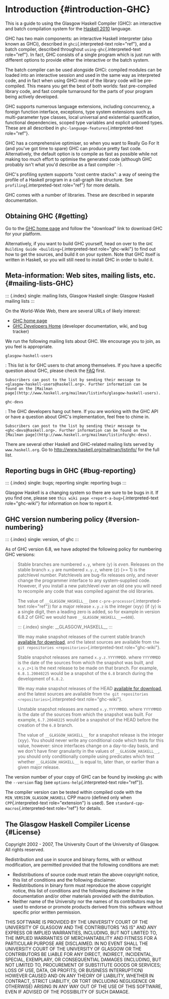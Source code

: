 Introduction {#introduction-GHC}
============

This is a guide to using the Glasgow Haskell Compiler (GHC): an
interactive and batch compilation system for the
[Haskell 2010](http://www.haskell.org/) language.

GHC has two main components: an interactive Haskell interpreter (also
known as GHCi), described in `ghci`{.interpreted-text role="ref"}, and a
batch compiler, described throughout `using-ghc`{.interpreted-text
role="ref"}. In fact, GHC consists of a single program which is just run
with different options to provide either the interactive or the batch
system.

The batch compiler can be used alongside GHCi: compiled modules can be
loaded into an interactive session and used in the same way as
interpreted code, and in fact when using GHCi most of the library code
will be pre-compiled. This means you get the best of both worlds: fast
pre-compiled library code, and fast compile turnaround for the parts of
your program being actively developed.

GHC supports numerous language extensions, including concurrency, a
foreign function interface, exceptions, type system extensions such as
multi-parameter type classes, local universal and existential
quantification, functional dependencies, scoped type variables and
explicit unboxed types. These are all described in
`ghc-language-features`{.interpreted-text role="ref"}.

GHC has a comprehensive optimiser, so when you want to Really Go For It
(and you\'ve got time to spare) GHC can produce pretty fast code.
Alternatively, the default option is to compile as fast as possible
while not making too much effort to optimise the generated code
(although GHC probably isn\'t what you\'d describe as a fast compiler
:-).

GHC\'s profiling system supports \"cost centre stacks\": a way of seeing
the profile of a Haskell program in a call-graph like structure. See
`profiling`{.interpreted-text role="ref"} for more details.

GHC comes with a number of libraries. These are described in separate
documentation.

Obtaining GHC {#getting}
-------------

Go to the [GHC home page](http://www.haskell.org/ghc/) and follow the
\"download\" link to download GHC for your platform.

Alternatively, if you want to build GHC yourself, head on over to the
`GHC Building Guide <building>`{.interpreted-text role="ghc-wiki"} to
find out how to get the sources, and build it on your system. Note that
GHC itself is written in Haskell, so you will still need to install GHC
in order to build it.

Meta-information: Web sites, mailing lists, etc. {#mailing-lists-GHC}
------------------------------------------------

::: {.index}
single: mailing lists, Glasgow Haskell single: Glasgow Haskell mailing
lists
:::

On the World-Wide Web, there are several URLs of likely interest:

-   [GHC home page](http://www.haskell.org/ghc/)
-   [GHC Developers Home](https://gitlab.haskell.org/ghc/ghc) (developer
    documentation, wiki, and bug tracker)

We run the following mailing lists about GHC. We encourage you to join,
as you feel is appropriate.

`glasgow-haskell-users`

:   This list is for GHC users to chat among themselves. If you have a
    specific question about GHC, please check the
    [FAQ](http://www.haskell.org/haskellwiki/GHC/FAQ) first.

    Subscribers can post to the list by sending their message to
    <glasgow-haskell-users@haskell.org>. Further information can be
    found on the [Mailman
    page](http://www.haskell.org/mailman/listinfo/glasgow-haskell-users).

`ghc-devs`

:   The GHC developers hang out here. If you are working with the GHC
    API or have a question about GHC\'s implementation, feel free to
    chime in.

    Subscribers can post to the list by sending their message to
    <ghc-devs@haskell.org>. Further information can be found on the
    [Mailman page](http://www.haskell.org/mailman/listinfo/ghc-devs).

There are several other Haskell and GHC-related mailing lists served by
`www.haskell.org`. Go to <http://www.haskell.org/mailman/listinfo/> for
the full list.

Reporting bugs in GHC {#bug-reporting}
---------------------

::: {.index}
single: bugs; reporting single: reporting bugs
:::

Glasgow Haskell is a changing system so there are sure to be bugs in it.
If you find one, please see
`this wiki page <report-a-bug>`{.interpreted-text role="ghc-wiki"} for
information on how to report it.

GHC version numbering policy {#version-numbering}
----------------------------

::: {.index}
single: version, of ghc
:::

As of GHC version 6.8, we have adopted the following policy for
numbering GHC versions:

> Stable branches are numbered `x.y`, where ⟨y⟩ is *even*. Releases on
> the stable branch `x.y` are numbered `x.y.z`, where ⟨z⟩ (\>= 1) is the
> patchlevel number. Patchlevels are bug-fix releases only, and never
> change the programmer interface to any system-supplied code. However,
> if you install a new patchlevel over an old one you will need to
> recompile any code that was compiled against the old libraries.
>
> The value of `__GLASGOW_HASKELL__` (see
> `c-pre-processor`{.interpreted-text role="ref"}) for a major release
> `x.y.z` is the integer ⟨xyy⟩ (if ⟨y⟩ is a single digit, then a leading
> zero is added, so for example in version 6.8.2 of GHC we would have
> `__GLASGOW_HASKELL__==608`).
>
> ::: {.index}
> single: \_\_GLASGOW\_HASKELL\_\_
> :::
>
> We may make snapshot releases of the current stable branch [available
> for download](http://www.haskell.org/ghc/dist/stable/dist/), and the
> latest sources are available from
> `the git repositories <repositories>`{.interpreted-text
> role="ghc-wiki"}.
>
> Stable snapshot releases are named `x.y.z.YYYYMMDD`. where `YYYYMMDD`
> is the date of the sources from which the snapshot was built, and
> `x.y.z+1` is the next release to be made on that branch. For example,
> `6.8.1.20040225` would be a snapshot of the `6.8` branch during the
> development of `6.8.2`.
>
> We may make snapshot releases of the HEAD [available for
> download](http://www.haskell.org/ghc/dist/current/dist/), and the
> latest sources are available from
> `the git repositories <repositories>`{.interpreted-text
> role="ghc-wiki"}.
>
> Unstable snapshot releases are named `x.y.YYYYMMDD`. where `YYYYMMDD`
> is the date of the sources from which the snapshot was built. For
> example, `6.7.20040225` would be a snapshot of the HEAD before the
> creation of the `6.8` branch.
>
> The value of `__GLASGOW_HASKELL__` for a snapshot release is the
> integer ⟨xyy⟩. You should never write any conditional code which tests
> for this value, however: since interfaces change on a day-to-day
> basis, and we don\'t have finer granularity in the values of
> `__GLASGOW_HASKELL__`, you should only conditionally compile using
> predicates which test whether `__GLASGOW_HASKELL__` is equal to, later
> than, or earlier than a given major release.

The version number of your copy of GHC can be found by invoking `ghc`
with the `--version` flag (see `options-help`{.interpreted-text
role="ref"}).

The compiler version can be tested within compiled code with the
`MIN_VERSION_GLASGOW_HASKELL` CPP macro (defined only when
`CPP`{.interpreted-text role="extension"} is used). See
`standard-cpp-macros`{.interpreted-text role="ref"} for details.

The Glasgow Haskell Compiler License {#License}
------------------------------------

Copyright 2002 - 2007, The University Court of the University of
Glasgow. All rights reserved.

Redistribution and use in source and binary forms, with or without
modification, are permitted provided that the following conditions are
met:

-   Redistributions of source code must retain the above copyright
    notice, this list of conditions and the following disclaimer.
-   Redistributions in binary form must reproduce the above copyright
    notice, this list of conditions and the following disclaimer in the
    documentation and/or other materials provided with the distribution.
-   Neither name of the University nor the names of its contributors may
    be used to endorse or promote products derived from this software
    without specific prior written permission.

THIS SOFTWARE IS PROVIDED BY THE UNIVERSITY COURT OF THE UNIVERSITY OF
GLASGOW AND THE CONTRIBUTORS \"AS IS\" AND ANY EXPRESS OR IMPLIED
WARRANTIES, INCLUDING, BUT NOT LIMITED TO, THE IMPLIED WARRANTIES OF
MERCHANTABILITY AND FITNESS FOR A PARTICULAR PURPOSE ARE DISCLAIMED. IN
NO EVENT SHALL THE UNIVERSITY COURT OF THE UNIVERSITY OF GLASGOW OR THE
CONTRIBUTORS BE LIABLE FOR ANY DIRECT, INDIRECT, INCIDENTAL, SPECIAL,
EXEMPLARY, OR CONSEQUENTIAL DAMAGES (INCLUDING, BUT NOT LIMITED TO,
PROCUREMENT OF SUBSTITUTE GOODS OR SERVICES; LOSS OF USE, DATA, OR
PROFITS; OR BUSINESS INTERRUPTION) HOWEVER CAUSED AND ON ANY THEORY OF
LIABILITY, WHETHER IN CONTRACT, STRICT LIABILITY, OR TORT (INCLUDING
NEGLIGENCE OR OTHERWISE) ARISING IN ANY WAY OUT OF THE USE OF THIS
SOFTWARE, EVEN IF ADVISED OF THE POSSIBILITY OF SUCH DAMAGE.
